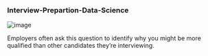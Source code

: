 ### Interview-Prepartion-Data-Science

![image](https://github.com/Tejashripatil25/Interview-Prepartion-Data-Science/assets/124791646/3bceadd8-1407-4417-800c-44f7fb1f9b74)

Employers often ask this question to identify why you might be more qualified than other candidates they’re interviewing.
